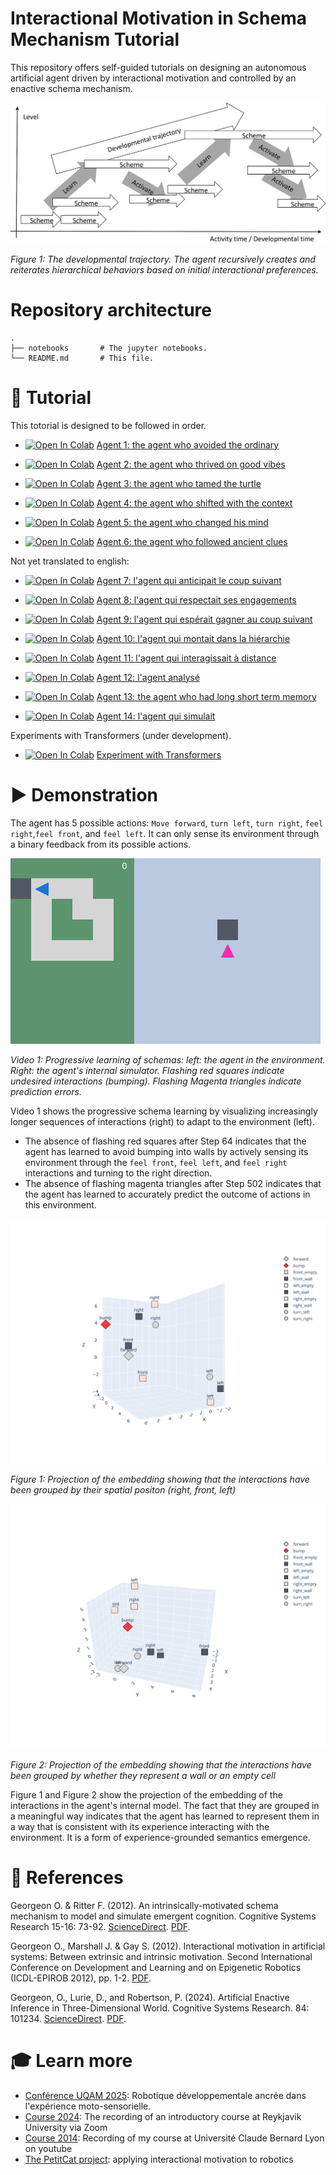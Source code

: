 # Interactional Motivation in Schema Mechanism Tutorial

This repository offers self-guided tutorials on designing an autonomous artificial agent driven by interactional motivation and controlled by an enactive schema mechanism. 

![Develment trajectory](trajectoire.svg)

_Figure 1: The developmental trajectory. The agent recursively creates and reiterates hierarchical behaviors based on initial interactional preferences._  


# Repository architecture

```
.
├── notebooks       # The jupyter notebooks.
└── README.md       # This file.
```

# 🔬 Tutorial

This totorial is designed to be followed in order. 

* [![Open In Colab](https://colab.research.google.com/assets/colab-badge.svg)](https://colab.research.google.com/github/PetiteIA/schema_mechanism/blob/master/notebooks/agent1.ipynb) [Agent 1: the agent who avoided the ordinary](notebooks/agent1.ipynb)

* [![Open In Colab](https://colab.research.google.com/assets/colab-badge.svg)](https://colab.research.google.com/github/PetiteIA/schema_mechanism/blob/master/notebooks/agent2.ipynb) [Agent 2: the agent who thrived on good vibes](notebooks/agent2.ipynb) 

* [![Open In Colab](https://colab.research.google.com/assets/colab-badge.svg)](https://colab.research.google.com/github/PetiteIA/schema_mechanism/blob/master/notebooks/agent3.ipynb) [Agent 3: the agent who tamed the turtle](notebooks/agent3.ipynb)

* [![Open In Colab](https://colab.research.google.com/assets/colab-badge.svg)](https://colab.research.google.com/github/PetiteIA/schema_mechanism/blob/master/notebooks/agent4.ipynb) [Agent 4: the agent who shifted with the context](notebooks/agent4.ipynb)

* [![Open In Colab](https://colab.research.google.com/assets/colab-badge.svg)](https://colab.research.google.com/github/PetiteIA/schema_mechanism/blob/master/notebooks/agent5.ipynb) [Agent 5: the agent who changed his mind](notebooks/agent5.ipynb)

* [![Open In Colab](https://colab.research.google.com/assets/colab-badge.svg)](https://colab.research.google.com/github/PetiteIA/schema_mechanism/blob/master/notebooks/agent6.ipynb) [Agent 6: the agent who followed ancient clues](notebooks/agent6.ipynb)

Not yet translated to english: 

* [![Open In Colab](https://colab.research.google.com/assets/colab-badge.svg)](https://colab.research.google.com/github/PetiteIA/schema_mechanism/blob/master/notebooks/agent7.ipynb) [Agent 7: l'agent qui anticipait le coup suivant](notebooks/agent7.ipynb)

* [![Open In Colab](https://colab.research.google.com/assets/colab-badge.svg)](https://colab.research.google.com/github/PetiteIA/schema_mechanism/blob/master/notebooks/agent8.ipynb) [Agent 8: l'agent qui respectait ses engagements](notebooks/agent8.ipynb)

* [![Open In Colab](https://colab.research.google.com/assets/colab-badge.svg)](https://colab.research.google.com/github/PetiteIA/schema_mechanism/blob/master/notebooks/agent9.ipynb) [Agent 9: l'agent qui espérait gagner au coup suivant ](notebooks/agent9.ipynb)

* [![Open In Colab](https://colab.research.google.com/assets/colab-badge.svg)](https://colab.research.google.com/github/PetiteIA/schema_mechanism/blob/master/notebooks/agent10.ipynb) [Agent 10: l'agent qui montait dans la hiérarchie](notebooks/agent10.ipynb)

* [![Open In Colab](https://colab.research.google.com/assets/colab-badge.svg)](https://colab.research.google.com/github/PetiteIA/schema_mechanism/blob/master/notebooks/agent11.ipynb) [Agent 11: l'agent qui interagissait à distance](notebooks/agent11.ipynb)

* [![Open In Colab](https://colab.research.google.com/assets/colab-badge.svg)](https://colab.research.google.com/github/PetiteIA/schema_mechanism/blob/master/notebooks/agent12.ipynb) [Agent 12: l'agent analysé](notebooks/agent11.ipynb)

* [![Open In Colab](https://colab.research.google.com/assets/colab-badge.svg)](https://colab.research.google.com/github/PetiteIA/schema_mechanism/blob/master/notebooks/agent13.ipynb) [Agent 13: the agent who had long short term memory](notebooks/agent12.ipynb)

* [![Open In Colab](https://colab.research.google.com/assets/colab-badge.svg)](https://colab.research.google.com/github/PetiteIA/schema_mechanism/blob/master/notebooks/agent14.ipynb) [Agent 14: l'agent qui simulait](notebooks/agent13.ipynb)

Experiments with Transformers (under development). 

* [![Open In Colab](https://colab.research.google.com/assets/colab-badge.svg)](https://colab.research.google.com/github/PetiteIA/schema_mechanism/blob/master/NN/agent7-transformer_seq2seq.ipynb) [Experiment with Transformers](NN/agent7-transformer_seq2seq.ipynb)

# ▶️ Demonstration

The agent has 5 possible actions: `Move forward`, `turn left`, `turn right`, `feel right`,`feel front`, and `feel left`.
It can only sense its environment through a binary feedback from its possible actions.  

![schema mechanism](video13.gif)

_Video 1: Progressive learning of schemas: left: the agent in the environment. 
Right: the agent's internal simulator.
Flashing red squares indicate undesired interactions (bumping). 
Flashing Magenta triangles indicate prediction errors._


Video 1 shows the progressive schema learning by visualizing increasingly longer sequences of interactions (right) to adapt to the environment (left).
* The absence of flashing red squares after Step 64 indicates that the agent has learned to avoid bumping into walls by actively sensing its environment through the `feel front`, `feel left`, and `feel right` interactions and turning to the right direction.
* The absence of flashing magenta triangles after Step 502 indicates that the agent has learned to accurately predict the outcome of actions in this environment. 

![Figure 1: Embedding ](Fig1-embedding_lateralisation.svg)

_Figure 1: Projection of the embedding showing that the interactions have been grouped by their spatial positon (right, front, left)_

![Figure 2: Embedding ](Fig2-embedding_feel.svg)

_Figure 2: Projection of the embedding showing that the interactions have been grouped by whether they represent a wall or an empty cell_

Figure 1 and Figure 2 show the projection of the embedding of the interactions in the agent's internal model.
The fact that they are grouped in a meaningful way indicates that the agent has learned to represent them in a way that is consistent with its experience interacting with the environment.
It is a form of experience-grounded semantics emergence.

# 📝 References

Georgeon O. & Ritter F. (2012). 
An intrinsically-motivated schema mechanism to model and simulate emergent cognition. 
Cognitive Systems Research 15-16: 73-92. 
[ScienceDirect](https://doi.org/10.1016/j.cogsys.2011.07.003). 
[PDF](doc/2012-CSR_Intrinsic_schema.pdf).

Georgeon O., Marshall J. & Gay S. (2012). 
Interactional motivation in artificial systems: Between extrinsic and intrinsic motivation. 
Second International Conference on Development and Learning and on Epigenetic Robotics (ICDL-EPIROB 2012), pp. 1-2.
[PDF](doc/2012-EPIROB_Interactional_Motivation.pdf).

Georgeon, O., Lurie, D., and Robertson, P. (2024). 
Artificial Enactive Inference in Three-Dimensional World. 
Cognitive Systems Research. 84: 101234. 
[ScienceDirect](https://doi.org/10.1016/j.cogsys.2024.101234).
[PDF](doc/2023-CSR_Enactive_Inference.pdf).

# 🎓 Learn more

* [Conférence UQAM 2025](https://youtu.be/lhuhBeAi1h0): Robotique développementale ancrée dans l'expérience moto-sensorielle.
* [Course 2024](https://eu01web.zoom.us/rec/play/EPmd-6POQz1Dz9M4Pi8IyBoC_A-EiBSNcfqSuvHixIVoONXL7f0RrAhg619A5XvMqUMaJrG0YyhKyiw4.xASIDuUxviA3xbzC?canPlayFromShare=true&from=share_recording_detail&continueMode=true&componentName=rec-play&originRequestUrl=https%3A%2F%2Feu01web.zoom.us%2Frec%2Fshare%2FkkmT0RHFoovctgea6JM74ZxNLvrzB0mY32alikbNC73YV7YJpDiQJcyXAVLf9Zq-.vY3o7QTS166adn6g): The recording of an introductory course at Reykjavik University via Zoom
* [Course 2014](https://www.youtube.com/playlist?list=PLlSPp5EpW5vEkajUvAG7r9HgDamIzZLUe): Recording of my course at Université Claude Bernard Lyon on youtube 
* [The PetitCat project](https://github.com/OlivierGeorgeon/osoyoo): applying interactional motivation to robotics

